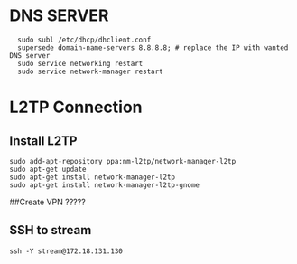 # DNS SERVER 
```
  sudo subl /etc/dhcp/dhclient.conf
  supersede domain-name-servers 8.8.8.8; # replace the IP with wanted DNS server
  sudo service networking restart
  sudo service network-manager restart
```

# L2TP Connection
## Install L2TP
```
sudo add-apt-repository ppa:nm-l2tp/network-manager-l2tp  
sudo apt-get update  
sudo apt-get install network-manager-l2tp
sudo apt-get install network-manager-l2tp-gnome
```

##Create VPN
?????
## SSH to stream
```
ssh -Y stream@172.18.131.130
```
